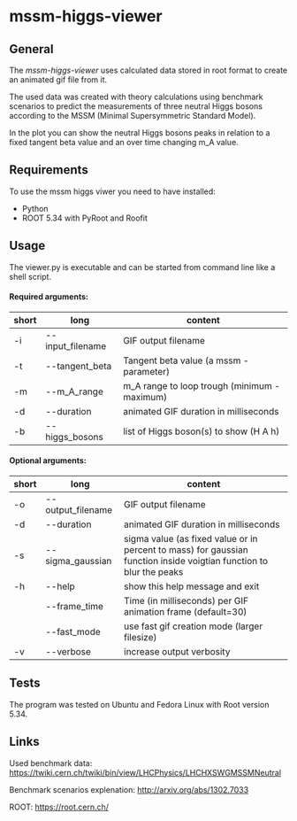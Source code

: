 # mssm-higgs-viewer

## General

The *mssm-higgs-viewer* uses calculated data stored in root format to create an animated gif file from it.

The used data was created with theory calculations using benchmark scenarios to predict the measurements of three neutral Higgs bosons according to the MSSM (Minimal Supersymmetric Standard Model).

In the plot you can show the neutral Higgs bosons peaks in relation to a fixed tangent beta value and an over time changing m_A value.


## Requirements

To use the mssm higgs viwer you need to have installed:

* Python
* ROOT 5.34 with PyRoot and Roofit


## Usage 

The viewer.py is executable and can be started from command line like a shell script.

  
#### Required arguments:

| short | long | content |
|------|-------|---------|
| -i  | --input_filename | GIF output filename |
| -t  | --tangent_beta | Tangent beta value (a mssm - parameter)|
| -m  | --m_A_range |m_A range to loop trough (minimum - maximum)|
| -d  | --duration | animated GIF duration in milliseconds |
| -b  | --higgs_bosons  | list of Higgs boson(s) to show (H A h) |


#### Optional arguments:  

| short | long | content |
|------|-------|---------|
| -o  | --output_filename | GIF output filename |
| -d  | --duration | animated GIF duration in milliseconds
| -s  | --sigma_gaussian | sigma value (as fixed value or in percent to mass) for gaussian function inside voigtian function to blur the peaks|
| -h  | --help | show this help message and exit
|     | --frame_time | Time (in milliseconds) per GIF animation frame (default=30) |
|     | --fast_mode | use fast gif creation mode (larger filesize) |
| -v  | --verbose | increase output verbosity |

## Tests

The program was tested on Ubuntu and Fedora Linux with Root version 5.34.


## Links

Used benchmark data: https://twiki.cern.ch/twiki/bin/view/LHCPhysics/LHCHXSWGMSSMNeutral

Benchmark scenarios explenation: http://arxiv.org/abs/1302.7033

ROOT: https://root.cern.ch/
